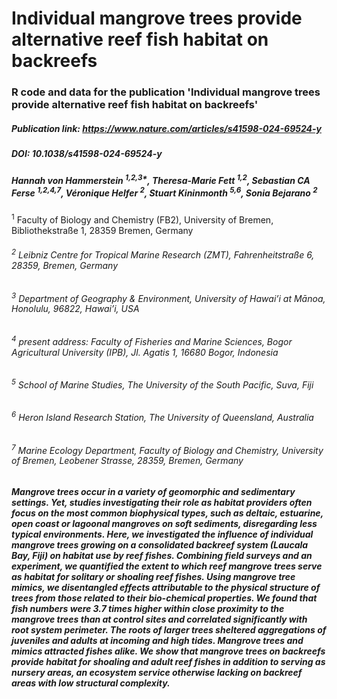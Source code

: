 # Individual mangrove trees provide alternative reef fish habitat on backreefs
### R code and data for the publication 'Individual mangrove trees provide alternative reef fish habitat on backreefs' 

##### Publication link: https://www.nature.com/articles/s41598-024-69524-y
##### DOI: 10.1038/s41598-024-69524-y

##### Hannah von Hammerstein <sup>1,2,3*</sup>, Theresa-Marie Fett <sup>1,2</sup>, Sebastian CA Ferse <sup>1,2,4,7</sup>, Véronique Helfer <sup>2</sup>, Stuart Kininmonth <sup>5,6</sup>, Sonia Bejarano <sup>2</sup>  
<sup>1</sup> Faculty of Biology and Chemistry (FB2), University of Bremen, Bibliothekstraße 1, 28359 Bremen, Germany
###### <sup>2</sup> Leibniz Centre for Tropical Marine Research (ZMT), Fahrenheitstraße 6, 28359, Bremen, Germany
###### <sup>3</sup> Department of Geography & Environment, University of Hawai’i at Mānoa, Honolulu, 96822, Hawai’i, USA
###### <sup>4</sup> present address: Faculty of Fisheries and Marine Sciences, Bogor Agricultural University (IPB), Jl. Agatis 1, 16680 Bogor, Indonesia
###### <sup>5</sup> School of Marine Studies, The University of the South Pacific, Suva, Fiji
###### <sup>6</sup> Heron Island Research Station, The University of Queensland, Australia
###### <sup>7</sup> Marine Ecology Department, Faculty of Biology and Chemistry, University of Bremen, Leobener Strasse, 28359, Bremen, Germany

##### Mangrove trees occur in a variety of geomorphic and sedimentary settings. Yet, studies investigating their role as habitat providers often focus on the most common biophysical types, such as deltaic, estuarine, open coast or lagoonal mangroves on soft sediments, disregarding less typical environments. Here, we investigated the influence of individual mangrove trees growing on a consolidated backreef system (Laucala Bay, Fiji) on habitat use by reef fishes. Combining field surveys and an experiment, we quantified the extent to which reef mangrove trees serve as habitat for solitary or shoaling reef fishes. Using mangrove tree mimics, we disentangled effects attributable to the physical structure of trees from those related to their bio-chemical properties. We found that fish numbers were 3.7 times higher within close proximity to the mangrove trees than at control sites and correlated significantly with root system perimeter. The roots of larger trees sheltered aggregations of juveniles and adults at incoming and high tides. Mangrove trees and mimics attracted fishes alike. We show that mangrove trees on backreefs provide habitat for shoaling and adult reef fishes in addition to serving as nursery areas, an ecosystem service otherwise lacking on backreef areas with low structural complexity.
